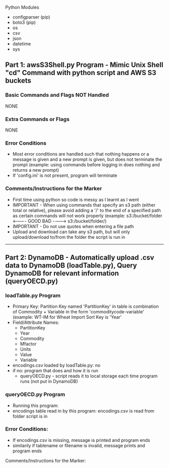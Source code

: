 Python Modules
 - configparser (pip)
 - boto3 (pip)
 - os
 - csv
 - json
 - datetime
 - sys

## Part 1: awsS3Shell.py Program - Mimic Unix Shell "cd" Command with python script and AWS S3 buckets

### Basic Commands and Flags NOT Handled

NONE

### Extra Commands or Flags

NONE

### Error Conditions
 - Most error conditions are handled such that nothing happens or a message is given and a new prompt is given,
   but does not terminate the prompt
   (example: using commands before logging in does nothing and returns a new prompt)
 - If 'config.ini' is not present, program will terminate

### Comments/Instructions for the Marker
 - First time using python so code is messy as I learnt as I went
 - IMPORTANT - When using commands that specify an s3 path (either total or relative),
   please avoid adding a '/' to the end of a specified path as certain commands will not work properly
   (example: s3:/bucket/folder <---- GOOD BAD ----> s3:/bucket/folder/)
 - IMPORTANT - Do not use quotes when entering a file path
 - Upload and download can take any s3 path, but will only upload/download to/from the folder the script is run in

-------------------------------------------------------------------

## Part 2: DynamoDB - Automatically upload .csv data to DynamoDB (loadTable.py), Query DynamoDB for relevant information (queryOECD.py)

### loadTable.py Program
 - Primary Key:
	Partition Key named 'PartitionKey' in table is combination of Commodity + Variable in the form 'commoditycode-variable'
	(example: WT-IM for Wheat Import
	Sort Key is 'Year'
 - Field/Attribute Names:
	- PartitionKey
	- Year
	- Commodity
	- Mfactor
	- Units
	- Value
	- Variable
 - encodings.csv loaded by loadTable.py: no
 - if no: program that does and how it is run
	- queryOECD.py - script reads it to local storage each time program runs (not put in DynamoDB)

### queryOECD.py Program
 - Running this program:
 - encodings table read in by this program: encodings.csv is read from folder script is in

### Error Conditions:
 - If encodings.csv is missing, message is printed and program ends
 - similarily if tablename or filename is invalid, message prints and program ends

Comments/Instructions for the Marker:



